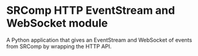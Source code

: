 # SRComp HTTP EventStream and WebSocket module

A Python application that gives an EventStream and WebSocket of events from SRComp by wrapping the HTTP API.
